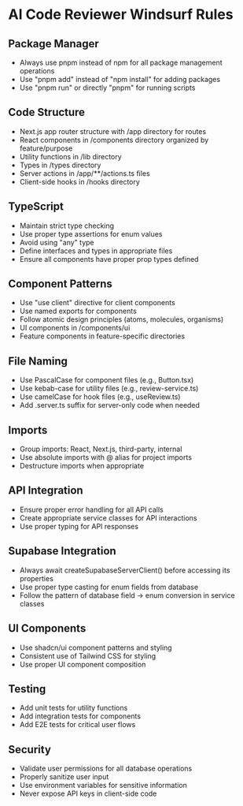 # AI Code Reviewer Windsurf Rules

## Package Manager

- Always use pnpm instead of npm for all package management operations
- Use "pnpm add" instead of "npm install" for adding packages
- Use "pnpm run" or directly "pnpm" for running scripts

## Code Structure

- Next.js app router structure with /app directory for routes
- React components in /components directory organized by feature/purpose
- Utility functions in /lib directory
- Types in /types directory
- Server actions in /app/**/actions.ts files
- Client-side hooks in /hooks directory

## TypeScript

- Maintain strict type checking
- Use proper type assertions for enum values
- Avoid using "any" type
- Define interfaces and types in appropriate files
- Ensure all components have proper prop types defined

## Component Patterns

- Use "use client" directive for client components
- Use named exports for components
- Follow atomic design principles (atoms, molecules, organisms)
- UI components in /components/ui
- Feature components in feature-specific directories

## File Naming

- Use PascalCase for component files (e.g., Button.tsx)
- Use kebab-case for utility files (e.g., review-service.ts)
- Use camelCase for hook files (e.g., useReview.ts)
- Add .server.ts suffix for server-only code when needed

## Imports

- Group imports: React, Next.js, third-party, internal
- Use absolute imports with @ alias for project imports
- Destructure imports when appropriate

## API Integration

- Ensure proper error handling for all API calls
- Create appropriate service classes for API interactions
- Use proper typing for API responses

## Supabase Integration

- Always await createSupabaseServerClient() before accessing its properties
- Use proper type casting for enum fields from database
- Follow the pattern of database field -> enum conversion in service classes

## UI Components

- Use shadcn/ui component patterns and styling
- Consistent use of Tailwind CSS for styling
- Use proper UI component composition

## Testing

- Add unit tests for utility functions
- Add integration tests for components
- Add E2E tests for critical user flows

## Security

- Validate user permissions for all database operations
- Properly sanitize user input
- Use environment variables for sensitive information
- Never expose API keys in client-side code

